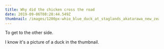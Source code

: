 ```yaml
---
title: Why did the chicken cross the road
date: 2019-09-06T08:28:44.549Z
thumbnail: /images/1200px-whio_blue_duck_at_staglands_akatarawa_new_zealand.jpg
---
```


To get to the other side.

I know it's a picture of a duck in the thumbnail.
